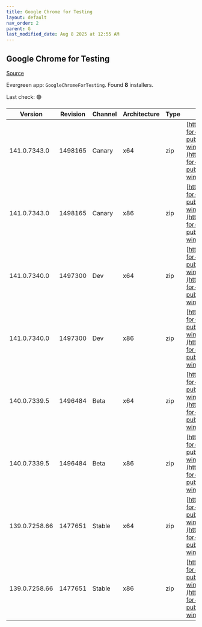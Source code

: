 ```yaml
---
title: Google Chrome for Testing
layout: default
nav_order: 2
parent: G
last_modified_date: Aug 8 2025 at 12:55 AM
---
```


## Google Chrome for Testing

[Source](https://googlechromelabs.github.io/chrome-for-testing/)

Evergreen app: `GoogleChromeForTesting`. Found **8** installers.

Last check: 🟢

| Version       | Revision | Channel | Architecture | Type | URI                                                                                                                                                                                            |
| ------------- | -------- | ------- | ------------ | ---- | ---------------------------------------------------------------------------------------------------------------------------------------------------------------------------------------------- |
| 141.0.7343.0  | 1498165  | Canary  | x64          | zip  | [https://storage.googleapis.com/chrome-for-testing-public/141.0.7343.0/win64/chrome-win64.zip](https://storage.googleapis.com/chrome-for-testing-public/141.0.7343.0/win64/chrome-win64.zip)   |
| 141.0.7343.0  | 1498165  | Canary  | x86          | zip  | [https://storage.googleapis.com/chrome-for-testing-public/141.0.7343.0/win32/chrome-win32.zip](https://storage.googleapis.com/chrome-for-testing-public/141.0.7343.0/win32/chrome-win32.zip)   |
| 141.0.7340.0  | 1497300  | Dev     | x64          | zip  | [https://storage.googleapis.com/chrome-for-testing-public/141.0.7340.0/win64/chrome-win64.zip](https://storage.googleapis.com/chrome-for-testing-public/141.0.7340.0/win64/chrome-win64.zip)   |
| 141.0.7340.0  | 1497300  | Dev     | x86          | zip  | [https://storage.googleapis.com/chrome-for-testing-public/141.0.7340.0/win32/chrome-win32.zip](https://storage.googleapis.com/chrome-for-testing-public/141.0.7340.0/win32/chrome-win32.zip)   |
| 140.0.7339.5  | 1496484  | Beta    | x64          | zip  | [https://storage.googleapis.com/chrome-for-testing-public/140.0.7339.5/win64/chrome-win64.zip](https://storage.googleapis.com/chrome-for-testing-public/140.0.7339.5/win64/chrome-win64.zip)   |
| 140.0.7339.5  | 1496484  | Beta    | x86          | zip  | [https://storage.googleapis.com/chrome-for-testing-public/140.0.7339.5/win32/chrome-win32.zip](https://storage.googleapis.com/chrome-for-testing-public/140.0.7339.5/win32/chrome-win32.zip)   |
| 139.0.7258.66 | 1477651  | Stable  | x64          | zip  | [https://storage.googleapis.com/chrome-for-testing-public/139.0.7258.66/win64/chrome-win64.zip](https://storage.googleapis.com/chrome-for-testing-public/139.0.7258.66/win64/chrome-win64.zip) |
| 139.0.7258.66 | 1477651  | Stable  | x86          | zip  | [https://storage.googleapis.com/chrome-for-testing-public/139.0.7258.66/win32/chrome-win32.zip](https://storage.googleapis.com/chrome-for-testing-public/139.0.7258.66/win32/chrome-win32.zip) |
